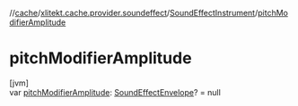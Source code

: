 //[cache](../../../index.md)/[xlitekt.cache.provider.soundeffect](../index.md)/[SoundEffectInstrument](index.md)/[pitchModifierAmplitude](pitch-modifier-amplitude.md)

# pitchModifierAmplitude

[jvm]\
var [pitchModifierAmplitude](pitch-modifier-amplitude.md): [SoundEffectEnvelope](../-sound-effect-envelope/index.md)? = null

